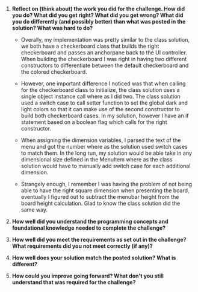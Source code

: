 1. **Reflect on (think about) the work you did for the challenge. How did you do? What did you get right? What did you get wrong? What did you do differently (and possibly better) than what was posted in the solution? What was hard to do?**
    * Overally, my implementation was pretty similar to the class solution, we both have a checkerboard class that builds the right checkerboard and passes an anchorpane back to the UI controller. When building the checkerboard I was right in having two different constructors to differentiate between the default checkerboard and the colored checkerboard. 

    * However, one important difference I noticed was that when calling for the checkerboard class to initialize, the class solution uses a single object instance call where as I did two. The class solution used a switch case to call setter function to set the global dark and light colors so that it can make use of the second constructor to build both checkerboard cases. In my solution, however I have an if statement based on a boolean flag which calls for the right constructor.

    * When assigning the dimension variables, I parsed the text of the menu and got the number where as the solution used switch cases to match them. In the long run, my solution would be able take in any dimensional size defined in the MenuItem where as the class solution would have to manually add switch case for each additional dimension. 

    * Strangely enough, I remember I was having the problem of not being able to have the right square dimension when presenting the board, eventually I figured out to subtract the menubar height from the board height calculation. Glad to know the class solution did the same way.
    

2. **How well did you understand the programming concepts and foundational knowledge needed to complete the challenge?**


3. **How well did you meet the requirements as set out in the challenge? What requirements did you not meet correctly (if any)?**

4. **How well does your solution match the posted solution? What is different?**

5. **How could you improve going forward? What don't you still understand that was required for the challenge?**
